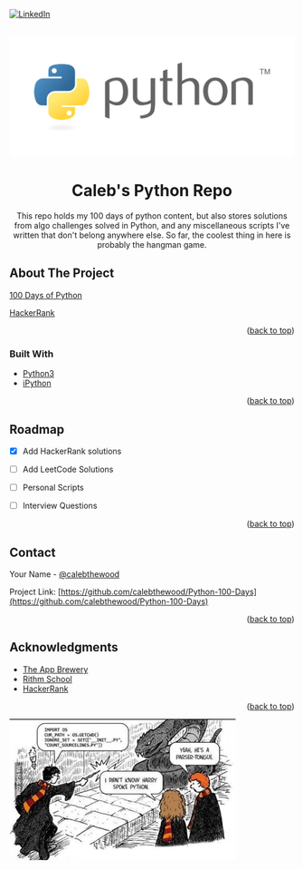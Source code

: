 <div id="top"></div>

<!-- PROJECT SHIELDS -->
<!--
*** I'm using markdown "reference style" links for readability.
*** Reference links are enclosed in brackets [ ] instead of parentheses ( ).
*** See the bottom of this document for the declaration of the reference variables
*** for contributors-url, forks-url, etc. This is an optional, concise syntax you may use.
*** https://www.markdownguide.org/basic-syntax/#reference-style-links
-->
[![LinkedIn][linkedin-shield]][linkedin-url]



<!-- PROJECT LOGO -->
<br />
<div align="center">
  <a href="https://github.com/calebthewood/Python-100-Days">
    <img src="./public/python_logo.png" alt="python" width="600">
  </a>

<h1 align="center">Caleb's Python Repo</h1>

  <p align="center">
    This repo holds my 100 days of python content, but also stores solutions from algo challenges solved in Python, and any miscellaneous scripts I've written that don't belong anywhere else. So far, the coolest thing in here is probably the hangman game.
    <br />
  </p>
</div>




<!-- ABOUT THE PROJECT -->
## About The Project

[100 Days of Python]()

[HackerRank]()

<p align="right">(<a href="#top">back to top</a>)</p>



### Built With

* [Python3](https://docs.python.org/3/)
* [iPython](https://ipython.org/)


<p align="right">(<a href="#top">back to top</a>)</p>



<!-- ROADMAP -->
## Roadmap

- [x] Add HackerRank solutions
- [ ] Add LeetCode Solutions
- [ ] Personal Scripts
- [ ] Interview Questions


<p align="right">(<a href="#top">back to top</a>)</p>


<!-- CONTACT -->
## Contact

Your Name - [@calebthewood](https://twitter.com/calebthewood)

Project Link: [https://github.com/calebthewood/Python-100-Days](https://github.com/calebthewood/Python-100-Days)

<p align="right">(<a href="#top">back to top</a>)</p>


<!-- ACKNOWLEDGMENTS -->
## Acknowledgments

* [The App Brewery](https://appbrewery.com/)
* [Rithm School](https://www.rithmschool.com/)
* [HackerRank](https://www.hackerrank.com/dashboard)

<p align="right">(<a href="#top">back to top</a>)</p>

<img src="./public/zw8z698x5u271.webp" alt="python" width="400">

<!-- MARKDOWN LINKS & IMAGES -->
<!-- https://www.markdownguide.org/basic-syntax/#reference-style-links -->
[linkedin-shield]: https://img.shields.io/badge/-LinkedIn-black.svg?style=for-the-badge&logo=linkedin&colorB=555
[linkedin-url]: https://www.linkedin.com/in/caleb-wood-440b37168/